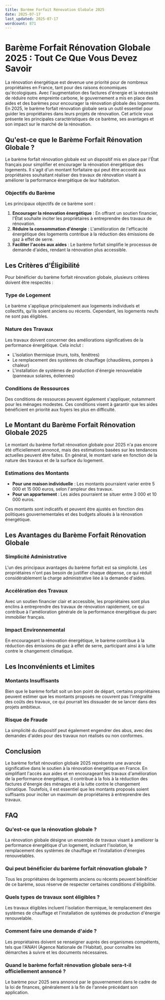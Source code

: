 ```yaml
---
title: Barème Forfait Rénovation Globale 2025
date: 2025-07-17
last_updated: 2025-07-17
wordcount: 871
---
```


# Barème Forfait Rénovation Globale 2025 : Tout Ce Que Vous Devez Savoir

La rénovation énergétique est devenue une priorité pour de nombreux propriétaires en France, tant pour des raisons économiques qu'écologiques. Avec l'augmentation des factures d'énergie et la nécessité de réduire notre empreinte carbone, le gouvernement a mis en place des aides et des barèmes pour encourager la rénovation globale des logements. En 2025, le barème forfait rénovation globale sera un outil essentiel pour guider les propriétaires dans leurs projets de rénovation. Cet article vous présente les principales caractéristiques de ce barème, ses avantages et son impact sur le marché de la rénovation.

## Qu'est-ce que le Barème Forfait Rénovation Globale ?

Le barème forfait rénovation globale est un dispositif mis en place par l'État français pour simplifier et encourager la rénovation énergétique des logements. Il s'agit d'un montant forfaitaire qui peut être accordé aux propriétaires souhaitant réaliser des travaux de rénovation visant à améliorer la performance énergétique de leur habitation.

### Objectifs du Barème

Les principaux objectifs de ce barème sont :

1. **Encourager la rénovation énergétique** : En offrant un soutien financier, l'État souhaite inciter les propriétaires à entreprendre des travaux de rénovation.
2. **Réduire la consommation d'énergie** : L'amélioration de l'efficacité énergétique des logements contribue à la réduction des émissions de gaz à effet de serre.
3. **Faciliter l'accès aux aides** : Le barème forfait simplifie le processus de demande d'aides, rendant la rénovation plus accessible.

## Les Critères d'Éligibilité

Pour bénéficier du barème forfait rénovation globale, plusieurs critères doivent être respectés :

### Type de Logement

Le barème s'applique principalement aux logements individuels et collectifs, qu'ils soient anciens ou récents. Cependant, les logements neufs ne sont pas éligibles.

### Nature des Travaux

Les travaux doivent concerner des améliorations significatives de la performance énergétique. Cela inclut :

- L'isolation thermique (murs, toits, fenêtres)
- Le remplacement des systèmes de chauffage (chaudières, pompes à chaleur)
- L'installation de systèmes de production d'énergie renouvelable (panneaux solaires, éoliennes)

### Conditions de Ressources

Des conditions de ressources peuvent également s'appliquer, notamment pour les ménages modestes. Ces conditions visent à garantir que les aides bénéficient en priorité aux foyers les plus en difficulté.

## Le Montant du Barème Forfait Rénovation Globale 2025

Le montant du barème forfait rénovation globale pour 2025 n'a pas encore été officiellement annoncé, mais des estimations basées sur les tendances actuelles peuvent être faites. En général, le montant varie en fonction de la nature des travaux et de la surface du logement.

### Estimations des Montants

- **Pour une maison individuelle** : Les montants pourraient varier entre 5 000 et 15 000 euros, selon l'ampleur des travaux.
- **Pour un appartement** : Les aides pourraient se situer entre 3 000 et 10 000 euros.

Ces montants sont indicatifs et peuvent être ajustés en fonction des politiques gouvernementales et des budgets alloués à la rénovation énergétique.

## Les Avantages du Barème Forfait Rénovation Globale

### Simplicité Administrative

L'un des principaux avantages du barème forfait est sa simplicité. Les propriétaires n'ont pas besoin de justifier chaque dépense, ce qui réduit considérablement la charge administrative liée à la demande d'aides.

### Accélération des Travaux

Avec un soutien financier clair et accessible, les propriétaires sont plus enclins à entreprendre des travaux de rénovation rapidement, ce qui contribue à l'amélioration générale de la performance énergétique du parc immobilier français.

### Impact Environnemental

En encourageant la rénovation énergétique, le barème contribue à la réduction des émissions de gaz à effet de serre, participant ainsi à la lutte contre le changement climatique.

## Les Inconvénients et Limites

### Montants Insuffisants

Bien que le barème forfait soit un bon point de départ, certains propriétaires peuvent estimer que les montants proposés ne couvrent pas l'intégralité des coûts des travaux, ce qui pourrait les dissuader de se lancer dans des projets ambitieux.

### Risque de Fraude

La simplicité du dispositif peut également engendrer des abus, avec des demandes d'aides pour des travaux non réalisés ou non conformes.

## Conclusion

Le barème forfait rénovation globale 2025 représente une avancée significative dans le soutien à la rénovation énergétique en France. En simplifiant l'accès aux aides et en encourageant les travaux d'amélioration de la performance énergétique, il contribue à la fois à la réduction des factures d'énergie des ménages et à la lutte contre le changement climatique. Toutefois, il est essentiel que les montants proposés soient suffisants pour inciter un maximum de propriétaires à entreprendre des travaux.

## FAQ

### Qu'est-ce que la rénovation globale ?

La rénovation globale désigne un ensemble de travaux visant à améliorer la performance énergétique d'un logement, incluant l'isolation, le remplacement des systèmes de chauffage et l'installation d'énergies renouvelables.

### Qui peut bénéficier du barème forfait rénovation globale ?

Tous les propriétaires de logements anciens ou récents peuvent bénéficier de ce barème, sous réserve de respecter certaines conditions d'éligibilité.

### Quels types de travaux sont éligibles ?

Les travaux éligibles incluent l'isolation thermique, le remplacement des systèmes de chauffage et l'installation de systèmes de production d'énergie renouvelable.

### Comment faire une demande d'aide ?

Les propriétaires doivent se renseigner auprès des organismes compétents, tels que l'ANAH (Agence Nationale de l'Habitat), pour connaître les démarches à suivre et les documents nécessaires.

### Quand le barème forfait rénovation globale sera-t-il officiellement annoncé ?

Le barème pour 2025 sera annoncé par le gouvernement dans le cadre de la loi de finances, généralement à la fin de l'année précédant son application.